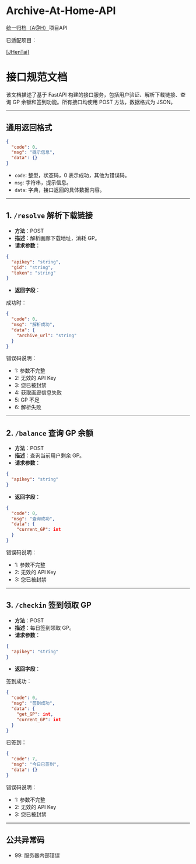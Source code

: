 # Archive-At-Home-API
[统一归档（A@H）](https://github.com/taskmgr818/archive-at-home)项目API

已适配项目：

[[JHenTai]](https://github.com/jiangtian616/JHenTai)

# 接口规范文档

该文档描述了基于 FastAPI 构建的接口服务，包括用户验证、解析下载链接、查询 GP 余额和签到功能。所有接口均使用 POST 方法，数据格式为 JSON。

---

## 通用返回格式

```json
{
  "code": 0,
  "msg": "提示信息",
  "data": {}
}
```

- `code`: 整型，状态码，0 表示成功，其他为错误码。
- `msg`: 字符串，提示信息。
- `data`: 字典，接口返回的具体数据内容。

---

## 1. `/resolve` 解析下载链接

- **方法**：POST
- **描述**：解析画廊下载地址，消耗 GP。
- **请求参数**：

```json
{
  "apikey": "string",
  "gid": "string",
  "token": "string"
}
```

- **返回字段**：

成功时：

```json
{
  "code": 0,
  "msg": "解析成功",
  "data": {
    "archive_url": "string"
  }
}
```

错误码说明：
- 1: 参数不完整
- 2: 无效的 API Key
- 3: 您已被封禁
- 4: 获取画廊信息失败
- 5: GP 不足
- 6: 解析失败

---

## 2. `/balance` 查询 GP 余额

- **方法**：POST
- **描述**：查询当前用户剩余 GP。
- **请求参数**：

```json
{
  "apikey": "string"
}
```

- **返回字段**：

```json
{
  "code": 0,
  "msg": "查询成功",
  "data": {
    "current_GP": int
  }
}
```

错误码说明：
- 1: 参数不完整
- 2: 无效的 API Key
- 3: 您已被封禁

---

## 3. `/checkin` 签到领取 GP

- **方法**：POST
- **描述**：每日签到领取 GP。
- **请求参数**：

```json
{
  "apikey": "string"
}
```

- **返回字段**：

签到成功：

```json
{
  "code": 0,
  "msg": "签到成功",
  "data": {
    "get_GP": int,
    "current_GP": int
  }
}
```

已签到：
```json
{
  "code": 7,
  "msg": "今日已签到",
  "data": {}
}
```

错误码说明：
- 1: 参数不完整
- 2: 无效的 API Key
- 3: 您已被封禁

---

## 公共异常码

- 99: 服务器内部错误

